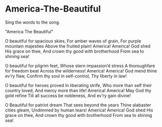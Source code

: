 # America-The-Beautiful
Sing the words to the song.

"America The Beautiful"

O beautiful for spacious skies,
For amber waves of grain,
For purple mountain majesties
Above the fruited plain!
America! America! God shed His grace on thee,
And crown thy good with brotherhood
From sea to shining sea!

O beautiful for pilgrim feet,
Whose stern impassion’d stress
A thoroughfare for freedom beat
Across the wilderness!
America! America! God mend thine ev’ry flaw,
Confirm thy soul in self-control,
Thy liberty in law!

O beautiful for heroes proved In liberating strife,
Who more than self their country loved,
And mercy more than life!
America! America! May God thy gold refine
Till all success be nobleness,
And ev’ry gain divine!

O Beautiful for patriot dream
That sees beyond the years
Thine alabaster cities gleam,
Undimmed by human tears!
America! America! God shed His grace on thee,
And crown thy good with brotherhood
From sea to shining sea!
